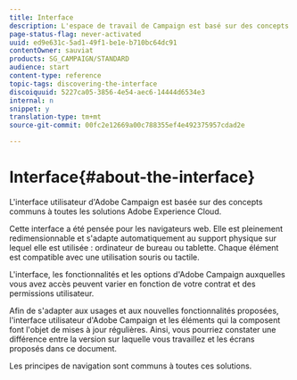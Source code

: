 ```yaml
---
title: Interface
description: L'espace de travail de Campaign est basé sur des concepts communs à toutes les solutions Adobe Experience Cloud.
page-status-flag: never-activated
uuid: ed9e631c-5ad1-49f1-be1e-b710bc64dc91
contentOwner: sauviat
products: SG_CAMPAIGN/STANDARD
audience: start
content-type: reference
topic-tags: discovering-the-interface
discoiquuid: 5227ca05-3856-4e54-aec6-14444d6534e3
internal: n
snippet: y
translation-type: tm+mt
source-git-commit: 00fc2e12669a00c788355ef4e492375957cdad2e

---
```



# Interface{#about-the-interface}

L'interface utilisateur d'Adobe Campaign est basée sur des concepts communs à toutes les solutions Adobe Experience Cloud.

Cette interface a été pensée pour les navigateurs web. Elle est pleinement redimensionnable et s'adapte automatiquement au support physique sur lequel elle est utilisée : ordinateur de bureau ou tablette. Chaque élément est compatible avec une utilisation souris ou tactile.

L'interface, les fonctionnalités et les options d'Adobe Campaign auxquelles vous avez accès peuvent varier en fonction de votre contrat et des permissions utilisateur.

Afin de s'adapter aux usages et aux nouvelles fonctionnalités proposées, l'interface utilisateur d'Adobe Campaign et les éléments qui la composent font l'objet de mises à jour régulières. Ainsi, vous pourriez constater une différence entre la version sur laquelle vous travaillez et les écrans proposés dans ce document.

Les principes de navigation sont communs à toutes ces solutions.
